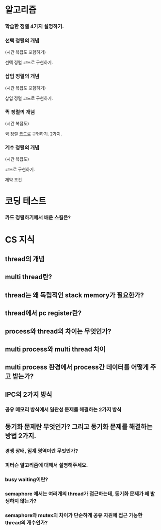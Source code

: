 # 알고리즘

### 학습한 정렬 4가지 설명하기.

### 선택 정렬의 개념

(시간 복잡도 포함하기)

선택 정렬 코드로 구현하기.

### 삽입 정렬의 개념

(시간 복잡도 포함하기)

삽입 정렬 코드로 구현하기.

### 퀵 정렬의 개념

(시간 복잡도)

퀵 정렬 코드로 구현하기. 2가지.

### 계수 정렬의 개념

(시간 복잡도)

코드로 구현하기.

제약 조건

# 코딩 테스트

### 카드 정렬하기에서 배운 스킬은?

# CS 지식

## thread의 개념

## multi thread란?

## thread는 왜 독립적인 stack memory가 필요한가?

## thread에서 pc register란?

## process와 thread의 차이는 무엇인가?

## multi process와 multi thread 차이

## multi process 환경에서 process간 데이터를 어떻게 주고 받는가?

## IPC의 2가지 방식

### 공유 메모리 방식에서 일관성 문제를 해결하는 2가지 방식

## 동기화 문제란 무엇인가? 그리고 동기화 문제를 해결하는 방법 2가지.

### 경쟁 상태, 임계 영역이란 무엇인가?

### 피터슨 알고리즘에 대해서 설명해주세요.

### busy waiting이란?

### semaphore 에서는 여러개의 thread가 접근하는데, 동기화 문제가 왜 발생하지 않는가?

### semaphore와 mutex의 차이가 단순하게 공유 자원에 접근 가능한 thread의 개수인가?
